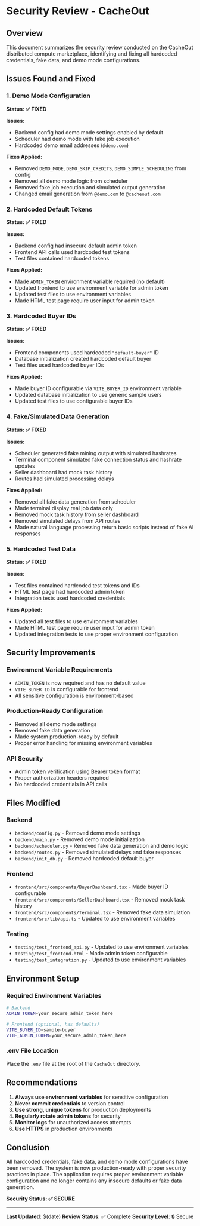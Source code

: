 # Security Review - CacheOut

## Overview
This document summarizes the security review conducted on the CacheOut distributed compute marketplace, identifying and fixing all hardcoded credentials, fake data, and demo mode configurations.

## Issues Found and Fixed

### 1. Demo Mode Configuration
**Status: ✅ FIXED**

**Issues:**
- Backend config had demo mode settings enabled by default
- Scheduler had demo mode with fake job execution
- Hardcoded demo email addresses (`@demo.com`)

**Fixes Applied:**
- Removed `DEMO_MODE`, `DEMO_SKIP_CREDITS`, `DEMO_SIMPLE_SCHEDULING` from config
- Removed all demo mode logic from scheduler
- Removed fake job execution and simulated output generation
- Changed email generation from `@demo.com` to `@cacheout.com`

### 2. Hardcoded Default Tokens
**Status: ✅ FIXED**

**Issues:**
- Backend config had insecure default admin token
- Frontend API calls used hardcoded test tokens
- Test files contained hardcoded tokens

**Fixes Applied:**
- Made `ADMIN_TOKEN` environment variable required (no default)
- Updated frontend to use environment variable for admin token
- Updated test files to use environment variables
- Made HTML test page require user input for admin token

### 3. Hardcoded Buyer IDs
**Status: ✅ FIXED**

**Issues:**
- Frontend components used hardcoded `"default-buyer"` ID
- Database initialization created hardcoded default buyer
- Test files used hardcoded buyer IDs

**Fixes Applied:**
- Made buyer ID configurable via `VITE_BUYER_ID` environment variable
- Updated database initialization to use generic sample users
- Updated test files to use configurable buyer IDs

### 4. Fake/Simulated Data Generation
**Status: ✅ FIXED**

**Issues:**
- Scheduler generated fake mining output with simulated hashrates
- Terminal component simulated fake connection status and hashrate updates
- Seller dashboard had mock task history
- Routes had simulated processing delays

**Fixes Applied:**
- Removed all fake data generation from scheduler
- Made terminal display real job data only
- Removed mock task history from seller dashboard
- Removed simulated delays from API routes
- Made natural language processing return basic scripts instead of fake AI responses

### 5. Hardcoded Test Data
**Status: ✅ FIXED**

**Issues:**
- Test files contained hardcoded test tokens and IDs
- HTML test page had hardcoded admin token
- Integration tests used hardcoded credentials

**Fixes Applied:**
- Updated all test files to use environment variables
- Made HTML test page require user input for admin token
- Updated integration tests to use proper environment configuration

## Security Improvements

### Environment Variable Requirements
- `ADMIN_TOKEN` is now required and has no default value
- `VITE_BUYER_ID` is configurable for frontend
- All sensitive configuration is environment-based

### Production-Ready Configuration
- Removed all demo mode settings
- Removed fake data generation
- Made system production-ready by default
- Proper error handling for missing environment variables

### API Security
- Admin token verification using Bearer token format
- Proper authorization headers required
- No hardcoded credentials in API calls

## Files Modified

### Backend
- `backend/config.py` - Removed demo mode settings
- `backend/main.py` - Removed demo mode initialization
- `backend/scheduler.py` - Removed fake data generation and demo logic
- `backend/routes.py` - Removed simulated delays and fake responses
- `backend/init_db.py` - Removed hardcoded default buyer

### Frontend
- `frontend/src/components/BuyerDashboard.tsx` - Made buyer ID configurable
- `frontend/src/components/SellerDashboard.tsx` - Removed mock task history
- `frontend/src/components/Terminal.tsx` - Removed fake data simulation
- `frontend/src/lib/api.ts` - Updated to use environment variables

### Testing
- `testing/test_frontend_api.py` - Updated to use environment variables
- `testing/test_frontend.html` - Made admin token configurable
- `testing/test_integration.py` - Updated to use environment variables

## Environment Setup

### Required Environment Variables
```bash
# Backend
ADMIN_TOKEN=your_secure_admin_token_here

# Frontend (optional, has defaults)
VITE_BUYER_ID=sample-buyer
VITE_ADMIN_TOKEN=your_secure_admin_token_here
```

### .env File Location
Place the `.env` file at the root of the `CacheOut` directory.

## Recommendations

1. **Always use environment variables** for sensitive configuration
2. **Never commit credentials** to version control
3. **Use strong, unique tokens** for production deployments
4. **Regularly rotate admin tokens** for security
5. **Monitor logs** for unauthorized access attempts
6. **Use HTTPS** in production environments

## Conclusion

All hardcoded credentials, fake data, and demo mode configurations have been removed. The system is now production-ready with proper security practices in place. The application requires proper environment variable configuration and no longer contains any insecure defaults or fake data generation.

**Security Status: ✅ SECURE**

---

**Last Updated**: $(date)
**Review Status**: ✅ Complete
**Security Level**: 🔒 Secure 